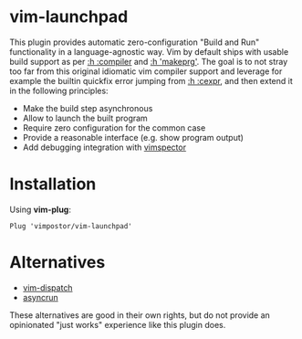 # vim-launchpad

This plugin provides automatic zero-configuration "Build and Run" functionality in a language-agnostic way.
Vim by default ships with usable build support as per [:h :compiler](https://vimhelp.org/quickfix.txt.html#%3Acompiler) and [:h 'makeprg'](https://vimhelp.org/options.txt.html#%27makeprg%27). The goal is to not stray too far from this original idiomatic vim compiler support and leverage for example the builtin quickfix error jumping from [:h :cexpr](https://vimhelp.org/quickfix.txt.html#%3Acexpr), and then extend it in the following principles:
- Make the build step asynchronous
- Allow to launch the built program
- Require zero configuration for the common case
- Provide a reasonable interface (e.g. show program output)
- Add debugging integration with [vimspector](https://github.com/puremourning/vimspector)

# Installation

Using **vim-plug**:

```vim
Plug 'vimpostor/vim-launchpad'
```

# Alternatives

- [vim-dispatch](https://github.com/tpope/vim-dispatch)
- [asyncrun](https://github.com/skywind3000/asyncrun.vim)

These alternatives are good in their own rights, but do not provide an opinionated "just works" experience like this plugin does.
